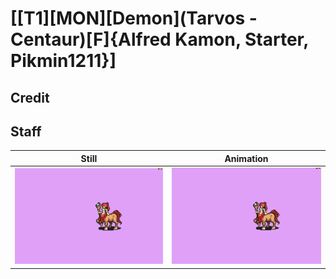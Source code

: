 # [\[T1\]\[MON\]\[Demon\]\(Tarvos - Centaur\)\[F\]{Alfred Kamon, Starter, Pikmin1211}]

## Credit


	
## Staff

| Still | Animation |
| :---: | :-------: |
| ![Staff still](./Staff_000.png) | ![Staff animation](./Staff.gif) |
